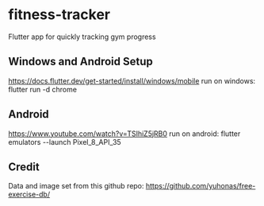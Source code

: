 # fitness-tracker
Flutter app for quickly tracking gym progress

## Windows and Android Setup
https://docs.flutter.dev/get-started/install/windows/mobile
run on windows: 
flutter run -d chrome

## Android
https://www.youtube.com/watch?v=TSIhiZ5jRB0
run on android:
flutter emulators --launch Pixel_8_API_35

## Credit
Data and image set from this github repo:
https://github.com/yuhonas/free-exercise-db/
